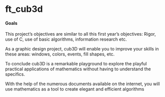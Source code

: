 # ft_cub3d

<h4>Goals</h4>


This project’s objectives are similar to all this first year’s objectives: Rigor, use of C, use of basic algorithms, information research etc. <br>

As a graphic design project, cub3D will enable you to improve your skills in these areas: windows, colors, events, fill shapes, etc.<br>

To conclude cub3D is a remarkable playground to explore the playful practical applications of mathematics without having to understand the specifics. <br>

With the help of the numerous documents available on the internet, you will use mathematics as a tool to create elegant and efficient algorithms
